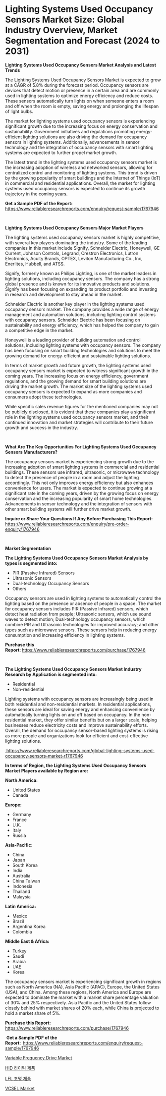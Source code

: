 <p><h1>Lighting Systems Used Occupancy Sensors Market Size: Global Industry Overview, Market Segmentation and Forecast (2024 to 2031)</h1></p><p><strong>Lighting Systems Used Occupancy Sensors Market Analysis and Latest Trends</strong></p>
<p><p>The Lighting Systems Used Occupancy Sensors Market is expected to grow at a CAGR of 5.8% during the forecast period. Occupancy sensors are devices that detect motion or presence in a certain area and are commonly used in lighting systems to optimize energy efficiency and reduce costs. These sensors automatically turn lights on when someone enters a room and off when the room is empty, saving energy and prolonging the lifespan of light bulbs.</p><p>The market for lighting systems used occupancy sensors is experiencing significant growth due to the increasing focus on energy conservation and sustainability. Government initiatives and regulations promoting energy-efficient lighting solutions are also driving the demand for occupancy sensors in lighting systems. Additionally, advancements in sensor technology and the integration of occupancy sensors with smart lighting systems are expected to further propel market growth.</p><p>The latest trend in the lighting systems used occupancy sensors market is the increasing adoption of wireless and networked sensors, allowing for centralized control and monitoring of lighting systems. This trend is driven by the growing popularity of smart buildings and the Internet of Things (IoT) in commercial and residential applications. Overall, the market for lighting systems used occupancy sensors is expected to continue its growth trajectory in the coming years.</p></p>
<p><strong>Get a Sample PDF of the Report:&nbsp;</strong> <a href="https://www.reliableresearchreports.com/enquiry/request-sample/1767946">https://www.reliableresearchreports.com/enquiry/request-sample/1767946</a></p>
<p>&nbsp;</p>
<p><strong>Lighting Systems Used Occupancy Sensors Major Market Players</strong></p>
<p><p>The lighting systems used occupancy sensors market is highly competitive, with several key players dominating the industry. Some of the leading companies in this market include Signify, Schneider Electric, Honeywell, GE Current, Johnson Controls, Legrand, Crestron Electronics, Lutron Electronics, Acuity Brands, OPTEX, Leviton Manufacturing Co., Inc, Enerlites, Hubbell, and ATSS.</p><p>Signify, formerly known as Philips Lighting, is one of the market leaders in lighting solutions, including occupancy sensors. The company has a strong global presence and is known for its innovative products and solutions. Signify has been focusing on expanding its product portfolio and investing in research and development to stay ahead in the market.</p><p>Schneider Electric is another key player in the lighting systems used occupancy sensors market. The company provides a wide range of energy management and automation solutions, including lighting control systems with occupancy sensors. Schneider Electric has been focusing on sustainability and energy efficiency, which has helped the company to gain a competitive edge in the market.</p><p>Honeywell is a leading provider of building automation and control solutions, including lighting systems with occupancy sensors. The company has been focusing on smart building technologies and solutions to meet the growing demand for energy-efficient and sustainable lighting solutions.</p><p>In terms of market growth and future growth, the lighting systems used occupancy sensors market is expected to witness significant growth in the coming years. The increasing focus on energy efficiency, government regulations, and the growing demand for smart building solutions are driving the market growth. The market size of the lighting systems used occupancy sensors is expected to expand as more companies and consumers adopt these technologies.</p><p>While specific sales revenue figures for the mentioned companies may not be publicly disclosed, it is evident that these companies play a significant role in the lighting systems used occupancy sensors market, and their continued innovation and market strategies will contribute to their future growth and success in the industry.</p></p>
<p>&nbsp;</p>
<p><strong>What Are The Key Opportunities For Lighting Systems Used Occupancy Sensors Manufacturers?</strong></p>
<p><p>The occupancy sensors market is experiencing strong growth due to the increasing adoption of smart lighting systems in commercial and residential buildings. These sensors use infrared, ultrasonic, or microwave technology to detect the presence of people in a room and adjust the lighting accordingly. This not only improves energy efficiency but also enhances convenience for users. The market is expected to continue growing at a significant rate in the coming years, driven by the growing focus on energy conservation and the increasing popularity of smart home technologies. Advancements in sensor technology and the integration of sensors with other smart building systems will further drive market growth.</p></p>
<p><strong>Inquire or Share Your Questions If Any Before Purchasing This Report:</strong> <a href="https://www.reliableresearchreports.com/enquiry/pre-order-enquiry/1767946">https://www.reliableresearchreports.com/enquiry/pre-order-enquiry/1767946</a></p>
<p>&nbsp;</p>
<p><strong>Market Segmentation</strong></p>
<p><strong>The Lighting Systems Used Occupancy Sensors Market Analysis by types is segmented into:</strong></p>
<p><ul><li>PIR (Passive Infrared) Sensors</li><li>Ultrasonic Sensors</li><li>Dual-technology Occupancy Sensors</li><li>Others</li></ul></p>
<p><p>Occupancy sensors are used in lighting systems to automatically control the lighting based on the presence or absence of people in a space. The market for occupancy sensors includes PIR (Passive Infrared) sensors, which detect heat radiation from people; Ultrasonic sensors, which use sound waves to detect motion; Dual-technology occupancy sensors, which combine PIR and Ultrasonic technologies for improved accuracy; and other types such as microwave sensors. These sensors help in reducing energy consumption and increasing efficiency in lighting systems.</p></p>
<p><strong>Purchase this Report:&nbsp;</strong><a href="https://www.reliableresearchreports.com/purchase/1767946">https://www.reliableresearchreports.com/purchase/1767946</a></p>
<p>&nbsp;</p>
<p><strong>The Lighting Systems Used Occupancy Sensors Market Industry Research by Application is segmented into:</strong></p>
<p><ul><li>Residential</li><li>Non-residential</li></ul></p>
<p><p>Lighting systems with occupancy sensors are increasingly being used in both residential and non-residential markets. In residential applications, these sensors are ideal for saving energy and enhancing convenience by automatically turning lights on and off based on occupancy. In the non-residential market, they offer similar benefits but on a larger scale, helping businesses reduce electricity costs and improve sustainability efforts. Overall, the demand for occupancy sensor-based lighting systems is rising as more people and organizations look for efficient and cost-effective lighting solutions.</p></p>
<p><a href="https://www.reliableresearchreports.com/global-lighting-systems-used-occupancy-sensors-market-r1767946">&nbsp;https://www.reliableresearchreports.com/global-lighting-systems-used-occupancy-sensors-market-r1767946</a></p>
<p><strong>In terms of Region, the Lighting Systems Used Occupancy Sensors Market Players available by Region are:</strong></p>
<p>
    <p> <strong> North America: </strong>
        <ul>
            <li>United States</li>
            <li>Canada</li>
        </ul>
        </p> 
    <p> <strong> Europe: </strong>
        <ul>
            <li>Germany</li>
            <li>France</li>
            <li>U.K.</li>
            <li>Italy</li>
            <li>Russia</li>
        </ul>
        </p> 
    <p> <strong> Asia-Pacific: </strong>
        <ul>
            <li>China</li>
            <li>Japan</li>
            <li>South Korea</li>
            <li>India</li>
            <li>Australia</li>
            <li>China Taiwan</li>
            <li>Indonesia</li>
            <li>Thailand</li>
            <li>Malaysia</li>
        </ul>
        </p> 
    <p> <strong> Latin America: </strong>
        <ul>
            <li>Mexico</li>
            <li>Brazil</li>
            <li>Argentina Korea</li>
            <li>Colombia</li>
        </ul>
        </p> 
    <p> <strong> Middle East & Africa: </strong>
        <ul>
            <li>Turkey</li>
            <li>Saudi</li>
            <li>Arabia</li>
            <li>UAE</li>
            <li>Korea</li>
        </ul>
    </p>
    </p>
<p><p>The occupancy sensors market is experiencing significant growth in regions such as North America (NA), Asia Pacific (APAC), Europe, the United States (USA), and China. Among these regions, North America and Europe are expected to dominate the market with a market share percentage valuation of 30% and 25% respectively. Asia Pacific and the United States follow closely behind with market shares of 20% each, while China is projected to hold a market share of 5%.</p></p>
<p><strong>Purchase this Report: </strong><a href="https://www.reliableresearchreports.com/purchase/1767946">https://www.reliableresearchreports.com/purchase/1767946</a></p>
<p>&nbsp;<strong>Get a Sample PDF of the Report:&nbsp;&nbsp;</strong><a href="https://www.reliableresearchreports.com/enquiry/request-sample/1767946">https://www.reliableresearchreports.com/enquiry/request-sample/1767946</a></p>
<p><strong></strong></p>
<p><p><a href="https://github.com/timeliteaut/Market-Research-Report-List-3/blob/main/variable-frequency-drive-market.md">Variable Frequency Drive Market</a></p><p><a href="https://github.com/joannescott9078/Market-Research-Report-List-1/blob/main/6143138157565.md">HID 라이팅 제품</a></p><p><a href="https://github.com/TrevorKruvalis5678/Market-Research-Report-List-2/blob/main/5482698157564.md">LFL 조명 제품</a></p><p><a href="https://github.com/seekum/Market-Research-Report-List-3/blob/main/vcsel-market.md">VCSEL Market</a></p></p>
